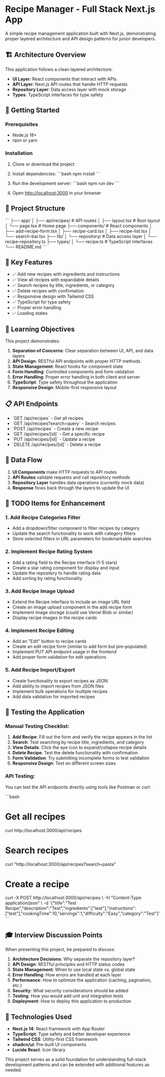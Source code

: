 # Recipe Manager - Full Stack Next.js App

A simple recipe management application built with Next.js, demonstrating proper layered architecture and API design patterns for junior developers.

## 🏗️ Architecture Overview

This application follows a clean layered architecture:

- **UI Layer**: React components that interact with APIs
- **API Layer**: Next.js API routes that handle HTTP requests
- **Repository Layer**: Data access layer with mock storage
- **Types**: TypeScript interfaces for type safety

## 🚀 Getting Started

### Prerequisites
- Node.js 18+ 
- npm or yarn

### Installation

1. Clone or download the project
2. Install dependencies:
   \`\`\`bash
   npm install
   \`\`\`

3. Run the development server:
   \`\`\`bash
   npm run dev
   \`\`\`

4. Open [http://localhost:3000](http://localhost:3000) in your browser

## 📁 Project Structure

\`\`\`
├── app/
│   ├── api/recipes/          # API routes
│   ├── layout.tsx           # Root layout
│   └── page.tsx             # Home page
├── components/              # React components
│   ├── add-recipe-form.tsx
│   ├── recipe-card.tsx
│   ├── recipe-list.tsx
│   └── search-bar.tsx
├── lib/
│   └── repository/          # Data access layer
│       └── recipe-repository.ts
├── types/
│   └── recipe.ts           # TypeScript interfaces
└── README.md
\`\`\`

## 🔧 Key Features

- ✅ Add new recipes with ingredients and instructions
- ✅ View all recipes with expandable details
- ✅ Search recipes by title, ingredients, or category
- ✅ Delete recipes with confirmation
- ✅ Responsive design with Tailwind CSS
- ✅ TypeScript for type safety
- ✅ Proper error handling
- ✅ Loading states

## 🎯 Learning Objectives

This project demonstrates:

1. **Separation of Concerns**: Clear separation between UI, API, and data layers
2. **API Design**: RESTful API endpoints with proper HTTP methods
3. **State Management**: React hooks for component state
4. **Form Handling**: Controlled components and form validation
5. **Error Handling**: Proper error handling in both client and server
6. **TypeScript**: Type safety throughout the application
7. **Responsive Design**: Mobile-first responsive layout

## 📋 API Endpoints

- \`GET /api/recipes\` - Get all recipes
- \`GET /api/recipes?search=query\` - Search recipes
- \`POST /api/recipes\` - Create a new recipe
- \`GET /api/recipes/[id]\` - Get a specific recipe
- \`PUT /api/recipes/[id]\` - Update a recipe
- \`DELETE /api/recipes/[id]\` - Delete a recipe

## 🔄 Data Flow

1. **UI Components** make HTTP requests to API routes
2. **API Routes** validate requests and call repository methods
3. **Repository Layer** handles data operations (currently mock data)
4. **Response** flows back through the layers to update the UI

## 📝 TODO Items for Enhancement

### 1. Add Recipe Categories Filter
- Add a dropdown/filter component to filter recipes by category
- Update the search functionality to work with category filters
- Store selected filters in URL parameters for bookmarkable searches

### 2. Implement Recipe Rating System
- Add a rating field to the Recipe interface (1-5 stars)
- Create a star rating component for display and input
- Update the repository to handle rating data
- Add sorting by rating functionality

### 3. Add Recipe Image Upload
- Extend the Recipe interface to include an image URL field
- Create an image upload component in the add recipe form
- Implement image storage (could use Vercel Blob or similar)
- Display recipe images in the recipe cards

### 4. Implement Recipe Editing
- Add an "Edit" button to recipe cards
- Create an edit recipe form (similar to add form but pre-populated)
- Implement PUT API endpoint usage in the frontend
- Add proper form validation for edit operations

### 5. Add Recipe Import/Export
- Create functionality to export recipes as JSON
- Add ability to import recipes from JSON files
- Implement bulk operations for multiple recipes
- Add data validation for imported recipes

## 🧪 Testing the Application

### Manual Testing Checklist:

1. **Add Recipe**: Fill out the form and verify the recipe appears in the list
2. **Search**: Test searching by recipe title, ingredients, and category
3. **View Details**: Click the eye icon to expand/collapse recipe details
4. **Delete Recipe**: Test the delete functionality with confirmation
5. **Form Validation**: Try submitting incomplete forms to test validation
6. **Responsive Design**: Test on different screen sizes

### API Testing:
You can test the API endpoints directly using tools like Postman or curl:

\`\`\`bash
# Get all recipes
curl http://localhost:3000/api/recipes

# Search recipes
curl "http://localhost:3000/api/recipes?search=pasta"

# Create a recipe
curl -X POST http://localhost:3000/api/recipes \\
  -H "Content-Type: application/json" \\
  -d '{"title":"Test Recipe","description":"Test","ingredients":["test"],"instructions":["test"],"cookingTime":10,"servings":1,"difficulty":"Easy","category":"Test"}'
\`\`\`

## 🎓 Interview Discussion Points

When presenting this project, be prepared to discuss:

1. **Architecture Decisions**: Why separate the repository layer?
2. **API Design**: RESTful principles and HTTP status codes
3. **State Management**: When to use local state vs. global state
4. **Error Handling**: How errors are handled at each layer
5. **Performance**: How to optimize the application (caching, pagination, etc.)
6. **Security**: What security considerations should be added
7. **Testing**: How you would add unit and integration tests
8. **Deployment**: How to deploy this application to production

## 🔧 Technologies Used

- **Next.js 14**: React framework with App Router
- **TypeScript**: Type safety and better developer experience
- **Tailwind CSS**: Utility-first CSS framework
- **shadcn/ui**: Pre-built UI components
- **Lucide React**: Icon library

This project serves as a solid foundation for understanding full-stack development patterns and can be extended with additional features as needed.
